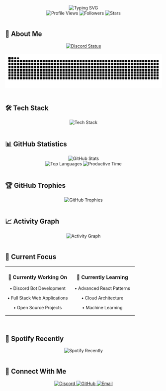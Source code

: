 <div align="center">
  <img src="https://readme-typing-svg.herokuapp.com?font=Fira+Code&size=30&duration=3000&pause=1000&color=00D9FF&center=true&vCenter=true&width=600&lines=Hi+there!+I'm+Beftli+%F0%9F%91%8B;Full+Stack+Developer;Discord+Bot+Developer;Always+learning+new+things" alt="Typing SVG" />
</div>

<div align="center">
  <img src="https://komarev.com/ghpvc/?username=beftlidev&color=blueviolet&style=flat-square&label=Profile+Views" alt="Profile Views" />
  <img src="https://img.shields.io/github/followers/beftlidev?label=Followers&style=flat-square&color=blue" alt="Followers" />
  <img src="https://img.shields.io/github/stars/beftlidev?label=Stars&style=flat-square&color=yellow" alt="Stars" />
</div>

<br>

## 🚀 About Me

<div align="center">
  <a href="https://discord.com/users/389071682649849868" target="_blank">
    <img src="https://lanyard-profile-readme.vercel.app/api/389071682649849868?theme=dark&bg=0d1117&animated=true&hideDiscrim=true&borderRadius=30px" alt="Discord Status" />
  </a>
</div>

<br>

<div align="center">
  <img src="https://github.com/beftlidev/beftlidev/blob/output/github-contribution-grid-snake-dark.svg" alt="Snake animation" />
</div>

<br>

## 🛠️ Tech Stack

<div align="center">
  <img src="https://skillicons.dev/icons?i=js,ts,nodejs,react,nextjs,html,css,tailwind,mongodb,mysql,git,github,vscode,discord,windows" alt="Tech Stack" />
</div>

<br>

## 📊 GitHub Statistics

<div align="center">
  <img src="https://github-readme-stats.vercel.app/api?username=beftlidev&show_icons=true&theme=tokyonight&hide_border=true&bg_color=0d1117&title_color=00d9ff&icon_color=00d9ff&text_color=ffffff&count_private=true" width="48%" alt="GitHub Stats" />
</div>

<div align="center">
  <img src="https://github-readme-stats.vercel.app/api/top-langs/?username=beftlidev&layout=compact&theme=tokyonight&hide_border=true&bg_color=0d1117&title_color=00d9ff&text_color=ffffff&langs_count=8" width="48%" alt="Top Languages" />
  <img src="https://github-profile-summary-cards.vercel.app/api/cards/productive-time?username=beftlidev&theme=transparent" width="48%" alt="Productive Time" />
</div>

<br>

## 🏆 GitHub Trophies

<div align="center">
  <img src="https://github-profile-trophy.vercel.app/?username=beftlidev&theme=tokyonight&no-frame=true&no-bg=true&margin-w=4&row=2&column=4" alt="GitHub Trophies" />
</div>

<br>

## 📈 Activity Graph

<div align="center">
  <img src="https://github-readme-activity-graph.vercel.app/graph?username=beftlidev&theme=tokyo-night&bg_color=0d1117&color=00d9ff&line=00d9ff&point=ffffff&area=true&hide_border=true" alt="Activity Graph" />
</div>

<br>

## 🎯 Current Focus

<div align="center">
  <table>
    <tr>
      <td align="center" width="50%">
        <h3>🔭 Currently Working On</h3>
        <p>• Discord Bot Development</p>
        <p>• Full Stack Web Applications</p>
        <p>• Open Source Projects</p>
      </td>
      <td align="center" width="50%">
        <h3>🌱 Currently Learning</h3>
        <p>• Advanced React Patterns</p>
        <p>• Cloud Architecture</p>
        <p>• Machine Learning</p>
      </td>
    </tr>
  </table>
</div>

<br>

## 🎵 Spotify Recently

<div align="center">
  <img src="https://spotify-recently-played-readme.vercel.app/api?user=31igoimfylsoc2zb6ncd2thqt7qa&count=3" alt="Spotify Recently" />
</div>

<br>

## 🤝 Connect With Me

<div align="center">
  <a href="https://discord.com/users/389071682649849868" target="_blank">
    <img src="https://img.shields.io/badge/Discord-7289DA?style=for-the-badge&logo=discord&logoColor=white" alt="Discord" />
  </a>
  <a href="https://github.com/beftlidev" target="_blank">
    <img src="https://img.shields.io/badge/GitHub-100000?style=for-the-badge&logo=github&logoColor=white" alt="GitHub" />
  </a>
  <a href="mailto:beftlidev@gmail.com" target="_blank">
    <img src="https://img.shields.io/badge/Email-D14836?style=for-the-badge&logo=gmail&logoColor=white" alt="Email" />
  </a>
</div>

<br>
